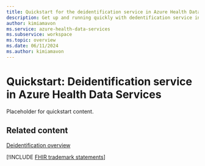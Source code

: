 ```yaml
---
title: Quickstart for the deidentification service in Azure Health Data Services
description: Get up and running quickly with dedentification service in Azure Health Data Services.
author: kimiamavon
ms.service: azure-health-data-services
ms.subservice: workspace
ms.topic: overview
ms.date: 06/11/2024
ms.author: kimiamavon
---
```


# Quickstart: Deidentification service in Azure Health Data Services

Placeholder for quickstart content.

## Related content

[Deidentification overview](overview.md)

[!INCLUDE [FHIR trademark statements](../includes/healthcare-apis-fhir-trademark.md)]